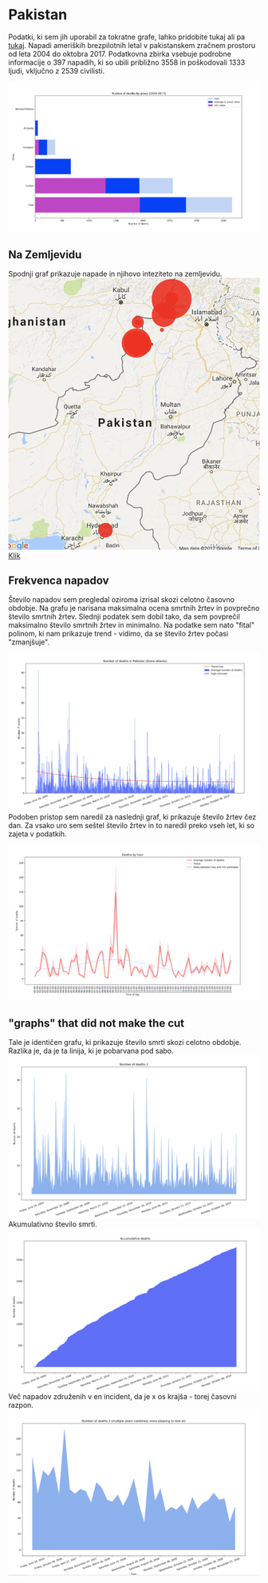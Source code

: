 # Pakistan
Podatki, ki sem jih uporabil za tokratne grafe, lahko pridobite tukaj ali pa 
[tukaj](https://www.kaggle.com/zusmani/pakistandroneattacks/data).
Napadi ameriških brezpilotnih letal v pakistanskem zračnem prostoru od leta 2004 do oktobra 2017.
Podatkovna zbirka vsebuje podrobne informacije o 397 napadih, ki so ubili približno 3558 in poškodovali 1333 ljudi, 
vključno z 2539 civilisti.

![Uvodni graf](https://github.com/jonchisko/data-is-beautiful/blob/master/pakistan/Screen%20Shot%202017-10-27%20at%2019.55.52.png)


## Na Zemljevidu

Spodnji graf prikazuje napade in njihovo inteziteto na zemljevidu.
![Map](https://github.com/jonchisko/data-is-beautiful/blob/master/pakistan/Screen%20Shot%202017-10-27%20at%2019.20.54.png)
[Klik](http://htmlpreview.github.io/?https://github.com/jonchisko/data-is-beautiful/blob/master/pakistan/gmap_plot.html)

## Frekvenca napadov
Število napadov sem pregledal oziroma izrisal skozi celotno časovno obdobje. Na grafu je narisana maksimalna ocena smrtnih žrtev
in povprečno število smrtnih žrtev. Slednji podatek sem dobil tako, da sem povprečil maksimalno število smrtnih žrtev
in minimalno.
Na podatke sem nato "fital" polinom, ki nam prikazuje trend - vidimo, da se število žrtev počasi "zmanjšuje".

![graf1](https://github.com/jonchisko/data-is-beautiful/blob/master/pakistan/Screen%20Shot%202017-10-27%20at%2019.20.28.png)
Podoben pristop sem naredil za naslednji graf, ki prikazuje število žrtev čez dan. Za vsako uro sem seštel število žrtev in to
naredil preko vseh let, ki so zajeta v podatkih.

![graf2](https://github.com/jonchisko/data-is-beautiful/blob/master/pakistan/Screen%20Shot%202017-10-27%20at%2019.20.40.png)



## "graphs" that did not make the cut
Tale je identičen grafu, ki prikazuje število smrti skozi celotno obdobje. Razlika je, da je ta linija, ki je pobarvana pod sabo.
![graf1](https://github.com/jonchisko/data-is-beautiful/blob/master/pakistan/Screen%20Shot%202017-10-27%20at%2023.51.45.png)
Akumulativno število smrti.
![graf2](https://github.com/jonchisko/data-is-beautiful/blob/master/pakistan/Screen%20Shot%202017-10-27%20at%2023.51.53.png)
Več napadov združenih v en incident, da je x os krajša - torej časovni razpon.
![graf3](https://github.com/jonchisko/data-is-beautiful/blob/master/pakistan/Screen%20Shot%202017-10-27%20at%2023.52.16.png)
